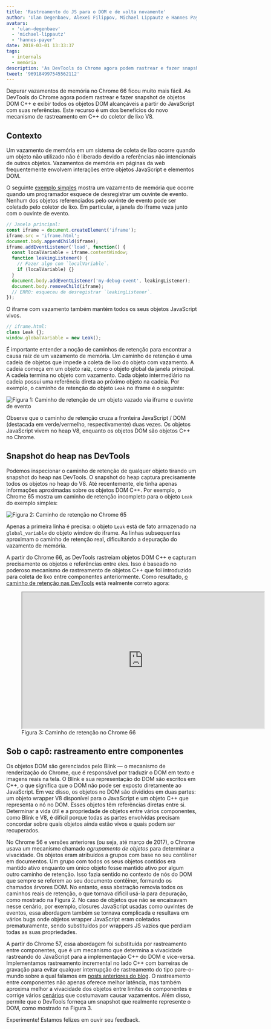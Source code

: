 ```yaml
---
title: 'Rastreamento do JS para o DOM e de volta novamente'
author: 'Ulan Degenbaev, Alexei Filippov, Michael Lippautz e Hannes Payer — a sociedade do DOM'
avatars:
  - 'ulan-degenbaev'
  - 'michael-lippautz'
  - 'hannes-payer'
date: 2018-03-01 13:33:37
tags:
  - internals
  - memória
description: 'As DevTools do Chrome agora podem rastrear e fazer snapshot de objetos DOM C++ e exibir todos os objetos DOM alcançáveis a partir do JavaScript com suas referências.'
tweet: '969184997545562112'
---
```

Depurar vazamentos de memória no Chrome 66 ficou muito mais fácil. As DevTools do Chrome agora podem rastrear e fazer snapshot de objetos DOM C++ e exibir todos os objetos DOM alcançáveis a partir do JavaScript com suas referências. Este recurso é um dos benefícios do novo mecanismo de rastreamento em C++ do coletor de lixo V8.

<!--truncate-->
## Contexto

Um vazamento de memória em um sistema de coleta de lixo ocorre quando um objeto não utilizado não é liberado devido a referências não intencionais de outros objetos. Vazamentos de memória em páginas da web frequentemente envolvem interações entre objetos JavaScript e elementos DOM.

O seguinte [exemplo simples](https://ulan.github.io/misc/leak.html) mostra um vazamento de memória que ocorre quando um programador esquece de desregistrar um ouvinte de evento. Nenhum dos objetos referenciados pelo ouvinte de evento pode ser coletado pelo coletor de lixo. Em particular, a janela do iframe vaza junto com o ouvinte de evento.

```js
// Janela principal:
const iframe = document.createElement('iframe');
iframe.src = 'iframe.html';
document.body.appendChild(iframe);
iframe.addEventListener('load', function() {
  const localVariable = iframe.contentWindow;
  function leakingListener() {
    // Fazer algo com `localVariable`.
    if (localVariable) {}
  }
  document.body.addEventListener('my-debug-event', leakingListener);
  document.body.removeChild(iframe);
  // ERRO: esqueceu de desregistrar `leakingListener`.
});
```

O iframe com vazamento também mantém todos os seus objetos JavaScript vivos.

```js
// iframe.html:
class Leak {};
window.globalVariable = new Leak();
```

É importante entender a noção de caminhos de retenção para encontrar a causa raiz de um vazamento de memória. Um caminho de retenção é uma cadeia de objetos que impede a coleta de lixo do objeto com vazamento. A cadeia começa em um objeto raiz, como o objeto global da janela principal. A cadeia termina no objeto com vazamento. Cada objeto intermediário na cadeia possui uma referência direta ao próximo objeto na cadeia. Por exemplo, o caminho de retenção do objeto `Leak` no iframe é o seguinte:

![Figura 1: Caminho de retenção de um objeto vazado via `iframe` e ouvinte de evento](/_img/tracing-js-dom/retaining-path.svg)

Observe que o caminho de retenção cruza a fronteira JavaScript / DOM (destacada em verde/vermelho, respectivamente) duas vezes. Os objetos JavaScript vivem no heap V8, enquanto os objetos DOM são objetos C++ no Chrome.

## Snapshot do heap nas DevTools

Podemos inspecionar o caminho de retenção de qualquer objeto tirando um snapshot do heap nas DevTools. O snapshot do heap captura precisamente todos os objetos no heap do V8. Até recentemente, ele tinha apenas informações aproximadas sobre os objetos DOM C++. Por exemplo, o Chrome 65 mostra um caminho de retenção incompleto para o objeto `Leak` do exemplo simples:

![Figura 2: Caminho de retenção no Chrome 65](/_img/tracing-js-dom/chrome-65.png)

Apenas a primeira linha é precisa: o objeto `Leak` está de fato armazenado na `global_variable` do objeto window do iframe. As linhas subsequentes aproximam o caminho de retenção real, dificultando a depuração do vazamento de memória.

A partir do Chrome 66, as DevTools rastreiam objetos DOM C++ e capturam precisamente os objetos e referências entre eles. Isso é baseado no poderoso mecanismo de rastreamento de objetos C++ que foi introduzido para coleta de lixo entre componentes anteriormente. Como resultado, [o caminho de retenção nas DevTools](https://www.youtube.com/watch?v=ixadA7DFCx8) está realmente correto agora:

<figure>
  <div class="video video-16:9">
    <iframe src="https://www.youtube.com/embed/ixadA7DFCx8" width="640" height="360" loading="lazy"></iframe>
  </div>
  <figcaption>Figura 3: Caminho de retenção no Chrome 66</figcaption>
</figure>

## Sob o capô: rastreamento entre componentes

Os objetos DOM são gerenciados pelo Blink — o mecanismo de renderização do Chrome, que é responsável por traduzir o DOM em texto e imagens reais na tela. O Blink e sua representação do DOM são escritos em C++, o que significa que o DOM não pode ser exposto diretamente ao JavaScript. Em vez disso, os objetos no DOM são divididos em duas partes: um objeto wrapper V8 disponível para o JavaScript e um objeto C++ que representa o nó no DOM. Esses objetos têm referências diretas entre si. Determinar a vida útil e a propriedade de objetos entre vários componentes, como Blink e V8, é difícil porque todas as partes envolvidas precisam concordar sobre quais objetos ainda estão vivos e quais podem ser recuperados.

No Chrome 56 e versões anteriores (ou seja, até março de 2017), o Chrome usava um mecanismo chamado _agrupamento de objetos_ para determinar a vivacidade. Os objetos eram atribuídos a grupos com base no seu contêiner em documentos. Um grupo com todos os seus objetos contidos era mantido ativo enquanto um único objeto fosse mantido ativo por algum outro caminho de retenção. Isso fazia sentido no contexto de nós do DOM que sempre se referem ao seu documento contêiner, formando os chamados árvores DOM. No entanto, essa abstração removia todos os caminhos reais de retenção, o que tornava difícil usá-la para depuração, como mostrado na Figura 2. No caso de objetos que não se encaixavam nesse cenário, por exemplo, closures JavaScript usadas como ouvintes de eventos, essa abordagem também se tornava complicada e resultava em vários bugs onde objetos wrapper JavaScript eram coletados prematuramente, sendo substituídos por wrappers JS vazios que perdiam todas as suas propriedades.

A partir do Chrome 57, essa abordagem foi substituída por rastreamento entre componentes, que é um mecanismo que determina a vivacidade rastreando do JavaScript para a implementação C++ do DOM e vice-versa. Implementamos rastreamento incremental no lado C++ com barreiras de gravação para evitar qualquer interrupção de rastreamento do tipo pare-o-mundo sobre a qual falamos em [posts anteriores do blog](/blog/orinoco-parallel-scavenger). O rastreamento entre componentes não apenas oferece melhor latência, mas também aproxima melhor a vivacidade dos objetos entre limites de componentes e corrige vários [cenários](https://bugs.chromium.org/p/chromium/issues/detail?id=501866) que costumavam causar vazamentos. Além disso, permite que o DevTools forneça um snapshot que realmente represente o DOM, como mostrado na Figura 3.

Experimente! Estamos felizes em ouvir seu feedback.
